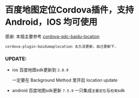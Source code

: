 <!--
 * @Date: 2021-08-17 11:49:01
 * @LastEditTime: 2021-08-17 21:10:52
 * @FilePath: /vx-app-baidumap/README.md
-->
# 百度地图定位Cordova插件，支持Android，IOS 均可使用
感谢: 本插主要参考 [cordova-qdc-baidu-location](https://github.com/liangzhenghui/cordova-qdc-baidu-location)

```
cordova-plugin-baidumaplocation 太久没更新，自己更新下.
```

### UPDATE:
 * ios 百度地图sdk更新到 `2.0.9`

   一定要在 Background Method 里开启 location update

 * android 百度地图sdk更新 `7.5.9`
   一只集成`全量定位`与`检索`sdk